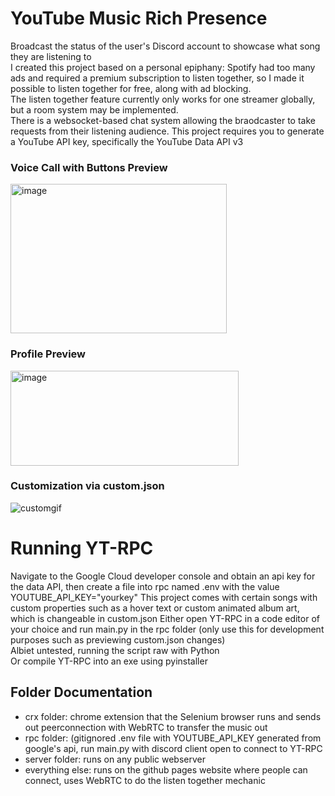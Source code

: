 # YouTube Music Rich Presence
Broadcast the status of the user's Discord account to showcase what song they are listening to<br>
I created this project based on a personal epiphany: Spotify had too many ads and required a premium subscription to listen together, so I made it possible to listen together for free, along with ad blocking. <br>
The listen together feature currently only works for one streamer globally, but a room system may be implemented.<br>
There is a websocket-based chat system allowing the braodcaster to take requests from their listening audience. 
This project requires you to generate a YouTube API key, specifically the YouTube Data API v3

### Voice Call with Buttons Preview
<img width="346" height="239" alt="image" src="https://github.com/user-attachments/assets/25647dbe-b964-4dd2-b550-5851d5ed7b26" />

### Profile Preview
<img width="365" height="152" alt="image" src="https://github.com/user-attachments/assets/25a64b60-ed46-4246-9bb0-e18b9a331d85" />

### Customization via custom.json
![customgif](https://github.com/user-attachments/assets/5cccfcf3-c715-477a-b952-ee604bd89be3)



# Running YT-RPC
Navigate to the Google Cloud developer console and obtain an api key for the data API, then create a file into rpc named .env with the value YOUTUBE_API_KEY="yourkey"
This project comes with certain songs with custom properties such as a hover text or custom animated album art, which is changeable in custom.json
Either open YT-RPC in a code editor of your choice and run main.py in the rpc folder (only use this for development purposes such as previewing custom.json changes) <br>
Albiet untested, running the script raw with Python<br>
Or compile YT-RPC into an exe using pyinstaller

## Folder Documentation
- crx folder: chrome extension that the Selenium browser runs and sends out peerconnection with WebRTC to transfer the music out
- rpc folder: (gitignored .env file with YOUTUBE_API_KEY generated from google's api, run main.py with discord client open to connect to YT-RPC
- server folder: runs on any public webserver
- everything else: runs on the github pages website where people can connect, uses WebRTC to do the listen together mechanic


